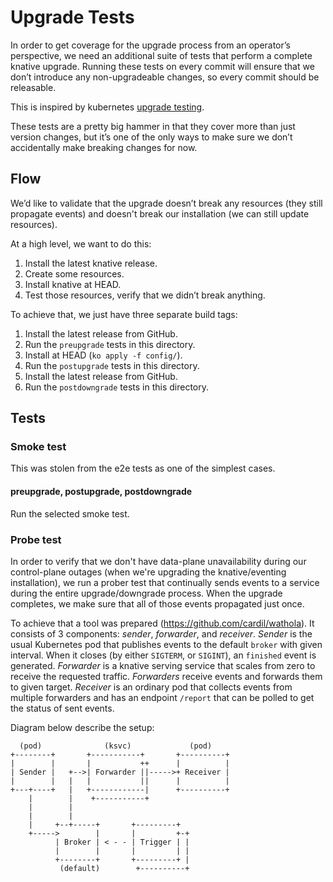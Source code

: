 # Upgrade Tests

In order to get coverage for the upgrade process from an operator’s perspective,
we need an additional suite of tests that perform a complete knative upgrade.
Running these tests on every commit will ensure that we don’t introduce any
non-upgradeable changes, so every commit should be releasable.

This is inspired by kubernetes
[upgrade testing](https://github.com/kubernetes/community/blob/master/contributors/devel/e2e-tests.md#version-skewed-and-upgrade-testing).

These tests are a pretty big hammer in that they cover more than just version
changes, but it’s one of the only ways to make sure we don’t accidentally make
breaking changes for now.

## Flow

We’d like to validate that the upgrade doesn’t break any resources (they still
propagate events) and doesn't break our installation (we can still update
resources).

At a high level, we want to do this:

1. Install the latest knative release.
1. Create some resources.
1. Install knative at HEAD.
1. Test those resources, verify that we didn’t break anything.

To achieve that, we just have three separate build tags:

1. Install the latest release from GitHub.
1. Run the `preupgrade` tests in this directory.
1. Install at HEAD (`ko apply -f config/`).
1. Run the `postupgrade` tests in this directory.
1. Install the latest release from GitHub.
1. Run the `postdowngrade` tests in this directory.

## Tests

### Smoke test

This was stolen from the e2e tests as one of the simplest cases.

#### preupgrade, postupgrade, postdowngrade

Run the selected smoke test.

### Probe test

In order to verify that we don't have data-plane unavailability during our
control-plane outages (when we're upgrading the knative/eventing installation),
we run a prober test that continually sends events to a service during the
entire upgrade/downgrade process. When the upgrade completes, we make sure 
that all of those events propagated just once.

To achieve that a tool was prepared (https://github.com/cardil/wathola). It 
consists of 3 components: _sender_, _forwarder_, and _receiver_. _Sender_ is 
the usual Kubernetes pod that publishes events to the default `broker` with 
given interval. When it closes (by either `SIGTERM`, or `SIGINT`), an 
`finished` event is generated. _Forwarder_ is a knative serving service that 
scales from zero to receive the requested traffic. _Forwarders_ receive events
and forwards them to given target. _Receiver_ is an ordinary pod that collects
events from multiple forwarders and has an endpoint `/report` that can be 
polled to get the status of sent events.

Diagram below describe the setup:

```
  (pod)              (ksvc)             (pod)
+--------+       +-----------+       +----------+
|        |       |           ++      |          |
| Sender |   +-->| Forwarder ||----->+ Receiver |
|        |   |   |           ||      |          |
+---+----+   |   +------------|      +----------+
    |        |    +-----------+
    |        |
    |        |
    |     +--+-----+       +---------+
    +----->        |       |         +-+
          | Broker | < - - | Trigger | |
          |        |       |         | |
          +--------+       +---------+ |
           (default)        +----------+
```
